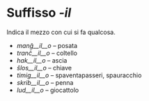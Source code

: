 # Suffisso *-il*

Indica il mezzo con cui si fa qualcosa.

- *manĝ__il__o*     – posata
- *tranĉ__il__o*    – coltello
- *hak__il__o*      – ascia
- *ŝlos__il__o*     – chiave
- *timig__il__o*    – spaventapasseri, spauracchio
- *skrib__il__o*    – penna
- *lud__il__o*      – giocattolo
